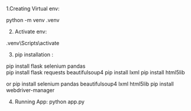 1.Creating Virtual env:

python -m venv .venv

2. Activate env:
   
 .venv\Scripts\activate
  
3. pip installation :

 pip install flask selenium pandas    
 pip install flask requests beautifulsoup4
 pip install lxml
 pip install html5lib

 or
 pip install selenium pandas beautifulsoup4 lxml html5lib
 pip install webdriver-manager

 4. Running App:
 python app.py
